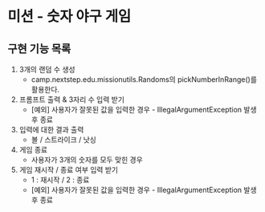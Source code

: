 # 미션 - 숫자 야구 게임

## 구현 기능 목록
1. 3개의 랜덤 수 생성
   - camp.nextstep.edu.missionutils.Randoms의 pickNumberInRange()를 활용한다.
2. 프롬프트 출력 & 3자리 수 입력 받기
   - [예외] 사용자가 잘못된 값을 입력한 경우 - IllegalArgumentException 발생 후 종료
3. 입력에 대한 결과 출력
   - 볼 / 스트라이크 / 낫싱
4. 게임 종료
   - 사용자가 3개의 숫자를 모두 맞힌 경우
5. 게임 재시작 / 종료 여부 입력 받기
   - 1 : 재시작 / 2 : 종료
   - [예외] 사용자가 잘못된 값을 입력한 경우 - IllegalArgumentException 발생 후 종료